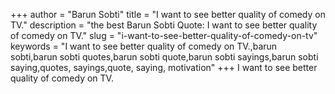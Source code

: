 +++
author = "Barun Sobti"
title = "I want to see better quality of comedy on TV."
description = "the best Barun Sobti Quote: I want to see better quality of comedy on TV."
slug = "i-want-to-see-better-quality-of-comedy-on-tv"
keywords = "I want to see better quality of comedy on TV.,barun sobti,barun sobti quotes,barun sobti quote,barun sobti sayings,barun sobti saying,quotes, sayings,quote, saying, motivation"
+++
I want to see better quality of comedy on TV.
